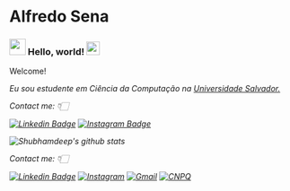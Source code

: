 # Alfredo Sena

### <img src="https://github.com/TheDudeThatCode/TheDudeThatCode/blob/master/Assets/Hi.gif" width="29px"> Hello, world!&nbsp;<img src="https://github.com/TheDudeThatCode/TheDudeThatCode/blob/master/Assets/Earth.gif" width="24px">

<p>
	Welcome!
</P>

<p>
  <em>
			
   Eu sou estudente em Ciência da Computação na <a href="https://www.unifacs.br/"> Universidade Salvador. </a> <br>
    
</p>
	
	
Contact me: 👇🏻
	
[![Linkedin Badge](https://img.shields.io/badge/-LinkedIn-blue?style=flat-square&logo=Linkedin&logoColor=white&link=https://www.linkedin.com/in/alfredo-sena-5b6bb5186/)](https://www.linkedin.com/in/alfredo-sena-5b6bb5186/)
[![Instagram Badge](https://img.shields.io/badge/-Instagram-black?style=flat-square&logo=instagram&logoColor=white&link=https://www.instagram.com/alfredosena_/)](https://www.instagram.com/alfredosena_/)
<br>


![Shubhamdeep's github stats](https://github-readme-stats.vercel.app/api?username=avsena&show_icons=true&hide_border=true)
	

Contact me: 👇🏻

[![Linkedin Badge](https://img.shields.io/badge/LinkedIn-0077B5?style=for-the-badge&logo=linkedin&logoColor=white)](https://www.linkedin.com/in/alfredo-sena-5b6bb5186/) [![Instagram](https://img.shields.io/badge/Instagram-E4405F?style=for-the-badge&logo=instagram&logoColor=white)](https://www.instagram.com/alfredosena_/) [![Gmail](http://buscatextual.cnpq.br/buscatextual/images/titulo-sistema.png?style=for-the-badge&logo=gmail&logoColor=white)](mailto:avnssena@gmail.com) [![CNPQ](https://img.shields.io/badge/Lattes-E4405F?style=for-the-badge&logo=linkedin&logoColor=white)](http://lattes.cnpq.br/5748754176601506/)

<br>
